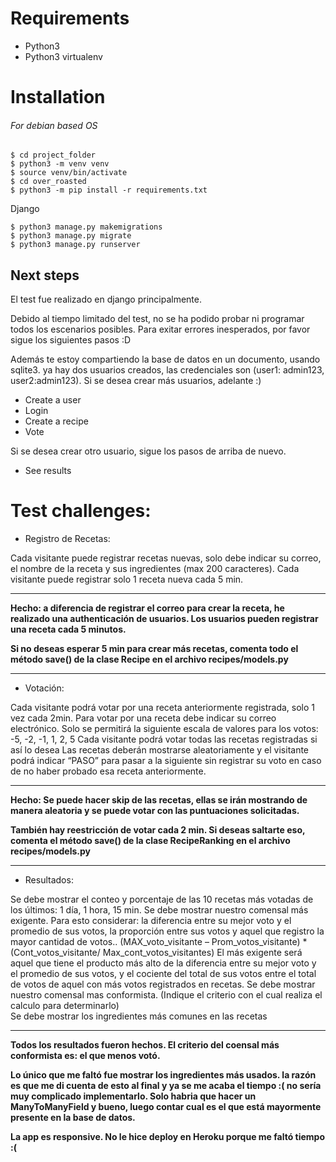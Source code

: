 # Requirements
- Python3
- Python3 virtualenv

# Installation
###### For debian based OS

```
$ cd project_folder
$ python3 -m venv venv
$ source venv/bin/activate
$ cd over_roasted
$ python3 -m pip install -r requirements.txt
```
Django
```
$ python3 manage.py makemigrations
$ python3 manage.py migrate
$ python3 manage.py runserver
```

## Next steps

El test fue realizado en django principalmente.

Debido al tiempo limitado del test, no se ha podido probar ni programar todos los escenarios posibles. Para exitar errores inesperados, por favor sigue los siguientes pasos :D

Además te estoy compartiendo la base de datos en un documento, usando sqlite3. ya hay dos usuarios creados, las credenciales son (user1: admin123, user2:admin123). Si se desea crear más usuarios, adelante :)


* Create a user
* Login
* Create a recipe
* Vote

Si se desea crear otro usuario, sigue los pasos de arriba de nuevo.

* See results


# Test challenges:

* Registro de Recetas:

Cada visitante puede registrar recetas nuevas, solo debe indicar su correo, el nombre de la receta y sus ingredientes (max 200 caracteres).
Cada visitante puede registrar solo 1 receta nueva cada 5 min.

-------------

**Hecho: a diferencia de registrar el correo para crear la receta, he realizado una authenticación de usuarios. Los usuarios pueden registrar una receta cada 5 minutos.**

**Si no deseas esperar 5 min para crear más recetas, comenta todo el método save() de la clase Recipe en el archivo recipes/models.py**
 
-------
* Votación:

Cada visitante podrá votar por una receta anteriormente registrada, solo 1 vez cada 2min.
Para votar por una receta debe indicar su correo electrónico.
Solo se permitirá la siguiente escala de valores para los votos:  -5, -2, -1, 1, 2, 5
Cada visitante podrá votar todas las recetas registradas si así lo desea
Las recetas deberán mostrarse aleatoriamente y el visitante podrá indicar “PASO” para pasar a la siguiente sin registrar su voto en caso de no haber probado esa receta anteriormente.

-------

**Hecho: Se puede hacer skip de las recetas, ellas se irán mostrando de manera aleatoria y se puede votar con las puntuaciones solicitadas.**

**También hay reestricción de votar cada 2 min. Si deseas saltarte eso, comenta el método save() de la clase RecipeRanking en el archivo recipes/models.py**

------
 

* Resultados:

Se debe mostrar el conteo y porcentaje de las 10 recetas más votadas de los últimos: 1 día, 1 hora, 15 min.
Se debe mostrar nuestro comensal más exigente. Para esto considerar: la diferencia entre su mejor voto y el promedio de sus votos, la proporción entre sus votos y aquel que registro la mayor cantidad de votos..
(MAX_voto_visitante – Prom_votos_visitante) * (Cont_votos_visitante/ Max_cont_votos_visitantes)
El más exigente será aquel que tiene el producto más alto de la diferencia entre su mejor voto y el promedio de sus votos, y el cociente del total de sus votos entre el total de votos de aquel con más votos registrados en recetas.
Se debe mostrar nuestro comensal mas conformista. (Indique el criterio con el cual realiza el calculo para determinarlo)  
Se debe mostrar los ingredientes más comunes en las recetas

---------

**Todos los resultados fueron hechos. El criterio del coensal más conformista es: el que menos votó.**

**Lo único que me faltó fue mostrar los ingredientes más usados. la razón es que me di cuenta de esto al final y ya se me acaba el tiempo :( no sería muy complicado implementarlo. Solo habria que hacer un ManyToManyField y bueno, luego contar cual es el que está mayormente presente en la base de datos.**

**La app es responsive. No le hice deploy en Heroku porque me faltó tiempo :(**
